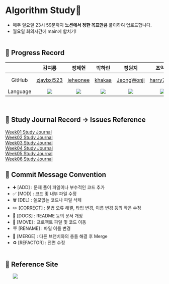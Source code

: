 # Algorithm Study📝

- 매주 일요일 23시 59분까지 <b>노션에서 정한 목표만큼</b> 풀이하여 업로드합니다.</br>
- 월요일 회의시간에 main에 합치기!
  <br><br/>

## 📍 Progress Record

|          |                                                 김덕룡                                                 |                                                 정제헌                                                 |                                                 박하린                                                 |                                                 정원지                                                 |                                                 조익준                                                 |                                                 임성준                                                 |
| :------: | :----------------------------------------------------------------------------------------------------: | :----------------------------------------------------------------------------------------------------: | :----------------------------------------------------------------------------------------------------: | :----------------------------------------------------------------------------------------------------: | :----------------------------------------------------------------------------------------------------: | :----------------------------------------------------------------------------------------------------: |
|  GitHub  |                              [zjavbxj523](https://github.com/zjavbxj523)                               |                                [jeheonee](https://github.com/jeheonee)                                 |                                  [khakaa](https://github.com/khakaa)                                   |                              [JeongWonji](https://github.com/JeongWonji)                               |                             [harry7435](https://github.com/harry7435)                              |                            [Lim-SeongJun](https://github.com/Lim-SeongJun)                             |
| Language | <img src="https://img.shields.io/badge/Python-3776AB?style=for-the-badge&logo=python&logoColor=white"> | <img src="https://img.shields.io/badge/Python-3776AB?style=for-the-badge&logo=python&logoColor=white"> | <img src="https://img.shields.io/badge/Python-3776AB?style=for-the-badge&logo=python&logoColor=white"> | <img src="https://img.shields.io/badge/Python-3776AB?style=for-the-badge&logo=python&logoColor=white"> | <img src="https://img.shields.io/badge/Python-3776AB?style=for-the-badge&logo=python&logoColor=white"> | <img src="https://img.shields.io/badge/Python-3776AB?style=for-the-badge&logo=python&logoColor=white"> |

<!-- | -->

<br>

## 📍 Study Journal Record -> Issues Reference
[Week01 Study Journal](https://github.com/khakaa/algorithm-study/issues/67) <br>
[Week02 Study Journal](https://github.com/khakaa/algorithm-study/issues/127) <br>
[Week03 Study Journal](https://github.com/khakaa/algorithm-study/issues/128) <br>
[Week04 Study Journal](https://github.com/khakaa/algorithm-study/issues/145) <br>
[Week05 Study Journal](https://github.com/khakaa/algorithm-study/issues/154) <br>
[Week06 Study Journal](https://github.com/khakaa/algorithm-study/issues/164) <br>

## 📍 Commit Message Convention

- ➕ [ADD] : 문제 풀이 파일이나 부수적인 코드 추가
- ✅ [MOD] : 코드 및 내부 파일 수정
- 🗑 [DEL] : 쓸모없는 코드나 파일 삭제
- ✏️ [CORRECT] : 문법 오류 해결, 타입 변경, 이름 변경 등의 작은 수정
- 📄 [DOCS] : README 등의 문서 개정
- 🚚 [MOVE] : 프로젝트 파일 및 코드 이동
- 🪧 [RENAME] : 파일 이름 변경
- 🔀 [MERGE] : 다른 브랜치와의 충돌 해결 후 Merge
- ♻️ [REFACTOR] : 전면 수정
  <br></br>

## 📍 Reference Site

&nbsp;&nbsp;&nbsp;&nbsp;&nbsp; <a target="_blank" href="https://voracious-snowboard-879.notion.site/33f48411f4dd4160bfcc433ad9cb1cfe?v=13119a15bbb44b678dcf53a6212646e0"><img src="https://img.shields.io./badge/Notion-000000?style=for-the-badge&logo=notion&logoColor=white"></a>
